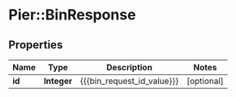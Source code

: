 # Pier::BinResponse

## Properties
Name | Type | Description | Notes
------------ | ------------- | ------------- | -------------
**id** | **Integer** | {{{bin_request_id_value}}} | [optional] 



